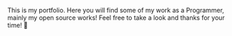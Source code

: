This is my portfolio. Here you will find some of my work as a Programmer, mainly my open source works! Feel free to take a look and thanks for your time! 🙂
